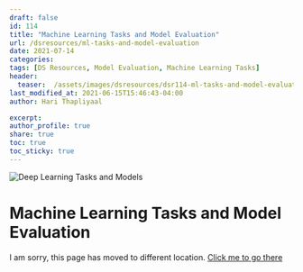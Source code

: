 ```yaml
---
draft: false
id: 114    
title: "Machine Learning Tasks and Model Evaluation"
url: /dsresources/ml-tasks-and-model-evaluation
date: 2021-07-14
categories:
tags: [DS Resources, Model Evaluation, Machine Learning Tasks]
header:
  teaser:  /assets/images/dsresources/dsr114-ml-tasks-and-model-evaluation.jpg
last_modified_at: 2021-06-15T15:46:43-04:00
author: Hari Thapliyaal   

excerpt:   
author_profile: true   
share: true   
toc: true   
toc_sticky: true 
---
```

![Deep Learning Tasks and Models](/assets/images/dsresources/dsr114-ml-tasks-and-model-evaluation.jpg)    
    
# Machine Learning Tasks and Model Evaluation    
    
I am sorry, this page has moved to different location. [Click me to go there](/dsblog/ml-tasks-and-model-evaluation)